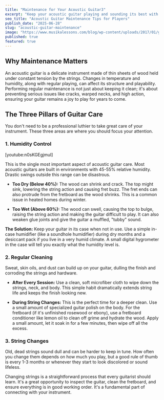 ```yaml
---
title: "Maintenance for Your Acoustic Guitar3"
excerpt: "Keep your acoustic guitar playing and sounding its best with these simple, regular maintenance tips. A little care goes a long way in preserving your instrument's health and playability."
seo_title: "Acoustic Guitar Maintenance Tips for Players"
publish_date: "2025-06-28"
slug: "acoustic-guitar-maintenance"
image: "https://www.musikalessons.com/blog/wp-content/uploads/2017/01/guitar-maintenance.jpg"
published: true
featured: true
---
```


## Why Maintenance Matters

An acoustic guitar is a delicate instrument made of thin sheets of wood held under constant tension by the strings. Changes in temperature and humidity, along with regular playing, can affect its structure and playability. Performing regular maintenance is not just about keeping it clean; it's about preventing serious issues like cracks, warped necks, and high action, ensuring your guitar remains a joy to play for years to come.

## The Three Pillars of Guitar Care

You don't need to be a professional luthier to take great care of your instrument. These three areas are where you should focus your attention.

### 1. Humidity Control

\[youtube:n0sKGEgjmuI]

This is the single most important aspect of acoustic guitar care. Most acoustic guitars are built in environments with 45-55% relative humidity. Drastic swings outside this range can be disastrous.

* **Too Dry (Below 40%):** The wood can shrink and crack. The top might sink, lowering the string action and causing fret buzz. The fret ends can also protrude from the fretboard as the wood shrinks. This is a common issue in heated homes during winter.

* **Too Wet (Above 60%):** The wood can swell, causing the top to bulge, raising the string action and making the guitar difficult to play. It can also weaken glue joints and give the guitar a muffled, "tubby" sound.

**The Solution:** Keep your guitar in its case when not in use. Use a simple in-case humidifier (like a soundhole humidifier) during dry months and a desiccant pack if you live in a very humid climate. A small digital hygrometer in the case will tell you exactly what the humidity level is.

### 2. Regular Cleaning

Sweat, skin oils, and dust can build up on your guitar, dulling the finish and corroding the strings and hardware.

* **After Every Session:** Use a clean, soft microfiber cloth to wipe down the strings, neck, and body. This simple habit dramatically extends string life and keeps the finish looking new.

* **During String Changes:** This is the perfect time for a deeper clean. Use a small amount of specialized guitar polish on the body. For the fretboard (if it's unfinished rosewood or ebony), use a fretboard conditioner like lemon oil to clean off grime and hydrate the wood. Apply a small amount, let it soak in for a few minutes, then wipe off all the excess.

### 3. String Changes

Old, dead strings sound dull and can be harder to keep in tune. How often you change them depends on how much you play, but a good rule of thumb is every 1-3 months or whenever they start to look discolored or sound lifeless.

Changing strings is a straightforward process that every guitarist should learn. It's a great opportunity to inspect the guitar, clean the fretboard, and ensure everything is in good working order. It's a fundamental part of connecting with your instrument.